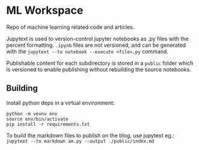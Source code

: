 # ML Workspace
Repo of machine learning related code and articles.

Jupytext is used to version-control jupyter notebooks as .py files with the percent
formatting. `.ipynb` files are not versioned, and can be generated with the 
`jupytext --to notebook --execute <file>.py` command.

Publishable content for each subdirectory is stored in a `public` folder which is versioned
to enable publishing without rebuilding the source notebooks.

## Building
Install python deps in a virtual environment:
```
python -m vevnv env
source env/bin/activate
pip install -r requirements.txt
```

To build the markdown files to publish on the blog, use jupytext eg.: `jupytext --to markdown am.py --output ./public/index.md`
